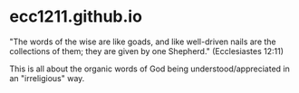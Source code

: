 # ecc1211.github.io
"The words of the wise are like goads, and like well-driven nails are the collections of them; they are given by one Shepherd."
(Ecclesiastes 12:11)

This is all about the organic words of God being understood/appreciated in an "irreligious" way.
